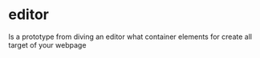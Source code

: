 # editor
Is a prototype from diving an editor what container elements for create all target of your webpage 
